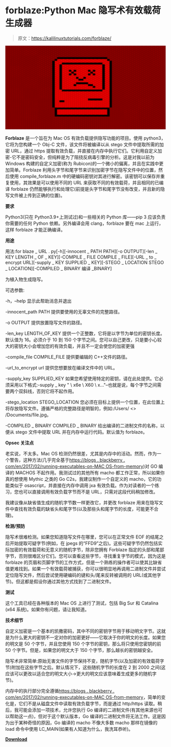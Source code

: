 # forblaze:Python Mac 隐写术有效载荷生成器

> 原文：<https://kalilinuxtutorials.com/forblaze/>

[![Forblaze : A Python Mac Steganography Payload Generator](img/fb81411f0a8b5b7f98e81d51a986c692.png "Forblaze : A Python Mac Steganography Payload Generator")](https://1.bp.blogspot.com/-YNksFyGJMZc/YOXPc6U2vZI/AAAAAAAAJ6A/foQW4uiAC9IldWQgsXD0-2wL-kEyqudpACLcBGAsYHQ/s728/Forblaze%25281%2529.png)

**Forblaze** 是一个旨在为 Mac OS 有效负载提供隐写功能的项目。使用 python3，它将为您构建一个 Obj-C 文件，该文件将被编译以从 stego 文件中提取所需的加密 URL，通过 https 提取有效负载，并直接在内存中执行它们。它利用自定义加密-它不是密码安全，但纯粹是为了阻挠反病毒引擎的分析。这是对我以前为 Windows 构建的自定义加密(称为 Rubicon)的一个微小的偏离，并且在实践中更加简单。Forblaze 利用头字节和尾字节来识别加密字节在隐写文件中的位置，然后使用 compile_forblaze.m 中的硬编码密钥对其进行解密。该密钥可以保存并重复使用，其效果是可以使用不同的 URL 来获取不同的有效载荷，并且相同的已编译 forblaze 仍然能够执行和处理它(前提是头字节和尾字节没有改变，并且新的隐写文件被上传到正确的位置)。

**要求**

Python3(只在 Python3.9+上测试过)和一些相关的 Python 库——pip 3 应该负责你需要的任何 Python 依赖。另外编译会用 clang，forblaze 要在 mac 上运行，这样 forblaze 才能正确编译。

**用途**

用法:for blaze _ URL . py[-h][-innocent _ PATH PATH][-o OUTPUT][-len _ KEY LENGTH _ OF _ KEY][-COMPILE _ FILE COMPILE _ FILE][-URL _ to _ encrypt URL][-supply _ KEY SUPPLIED _ KEY][-STEGO _ LOCATION STEGO _ LOCATION][-COMPILED _ BINARY 编译 _BINARY]

为植入物生成隐写。

可选参数:

-h，–help 显示此帮助消息并退出

-innocent_path PATH 提供要使用的无辜文件的完整路径。

-o OUTPUT 提供放置隐写文件的路径。

-len_key LENGTH_OF_KEY 提供一个正整数，它将是以字节为单位的密钥长度。默认值为 16。必须介于 10 到 150 个字节之间。您可以自己更改，只是要小心较大的密钥大小会增加您的有效负载，并且不一定会使您的加密更强

-compile_file COMPILE_FILE 提供要编辑的 C++文件的路径。

-url_to_encrypt url 提供您想要放在编译文件中的 URL。

-supply_key SUPPLIED_KEY 如果您希望使用特定的密钥，请在此处提供。它必须采用以下格式:-supply _ key " \ x6e \ X60 \ x…"–也就是说，每个字节之间需要两个双斜线，否则它将不起作用。

-stego_location STEGO_LOCATION 您必须在目标上提供一个位置，在此位置上将存放隐写文件。遵循严格的完整路径是明智的，例如:/Users/ <> /Documents/file.jpg。

-COMPILED _ BINARY COMPILED _ BINARY 给出编译的二进制文件的名称，以便从 stego 文件中提取 URL 并在内存中运行代码。默认值为 forblaze。

**Opsec 关注点**

老实说，不太多。Mac OS 检测仍然很差，尤其是内存中的活动。然而，作为一个警告，这种方法(几乎完全基于[https://blogs . blackberry . com/en/2017/02/running-executables-on-MAC OS-from-memory](https://blogs.blackberry.com/en/2017/02/running-executables-on-macos-from-memory))对 GO 编译的 MACHOS 不起作用。我测试过的其他所有 macho 都工作正常，所以如果你真的想使用 Mythic 之类的 Go C2s，我建议制作一个自定义的 macho，它的功能类似于 osascript，并直接在内存中调用 jxa 有效负载。作为对读者的一个练习，您也可以直接调用有效负载字节而不是 URL，只需对这段代码稍加修改。

我建议像从缺省值生成的随机字节数一样更改它，并更改 forblaze 用来在隐写文件中查找有效负载的缺省头和尾字节(以及那些头和尾字节的长度，可能更不合理)。

**检测/预防**

隐写术很难检测。如果您知道隐写文件在哪里，您可以在正常文件 EOF 的结尾之后开始提取可疑字节(例如，在 jpegs 的“FFD9”之后)。这些可疑字节仍然包括实际加密的有效载荷和无意义的随机字节，除非您拥有 Forblaze 指定的头部和尾部字节，否则很难区分它们。您可以查看这些字节，寻找重复字节的模式，因为这是 forblaze 的页眉和页脚字节的工作方式，但是一个熟练的操作者可以使其比缺省值更难找到。如果一个有效载荷被捕获，你可以很明显地再调用二进制文件并尝试定位隐写文件，然后尝试使用硬编码的键和头/尾来反转被调用的 URL(或其他字节)。但这都是假设你通过其他方式找到了二进制文件。

**测试**

这个工具已经在各种版本的 Mac OS 上进行了测试，包括 Big Sur 和 Catalina (x64 系统)。如果你有问题，请让我知道。

**技术细节**

自定义加密是一个基本的凯撒密码，其中不同的密钥字节用于移动明文字节。这就是为什么更大的密钥不一定对你的加密更好——它取决于你的明文的长度。如果您的明文是 50 个字节，并且您使用 150 个字节的密钥，那么将只使用您密钥的前 50 个字节。但是，如果您的明文大于 150 个字节，那么越长的密钥越安全。

隐写术非常简单:原始无害文件的字节保持不变，随机字节(以及加密的有效载荷字节)附加在这些字节之后。默认情况下，这些随机字节的长度在 2 到 2000 之间(这应该可以更改以适合您的明文大小->更大的明文应该意味着生成更多的随机字节)。

内存中的执行部分完全遵循[https://blogs . blackberry . com/en/2017/02/running-executables-on-MAC OS-from-memory](https://blogs.blackberry.com/en/2017/02/running-executables-on-macos-from-memory)，简单的变化是，它们不是从磁盘文件中读取有效负载字节，而是通过 http/https 读取。稍后，我可能会添加一项技术，允许您执行 Go 编译的二进制文件(有其他来源也可以帮助这一点)，但对于这个默认版本，Go 编译的二进制文件将无法工作。这是因为出于某种奇怪的原因，Go 编译的 macho 不像大多数 macho 那样在镜像的 load 命令中使用 LC_MAIN(如果有人知道为什么，我洗耳恭听)。

[**Download**](https://github.com/asaurusrex/Forblaze)